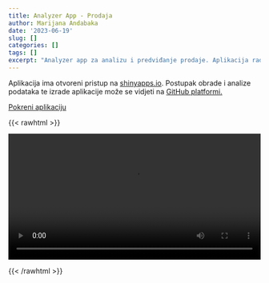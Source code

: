 ```yaml
---
title: Analyzer App - Prodaja
author: Marijana Andabaka
date: '2023-06-19'
slug: []
categories: []
tags: []
excerpt: "Analyzer app za analizu i predviđanje prodaje. Aplikacija radi na temelju machine learning modela (XGBoost i linearne regresije) te pomaže identificirati trendove u potražnji proizvoda "
---
```

Aplikacija ima otvoreni pristup na <a href="https://www.shinyapps.io/" target = "_blank">shinyapps.io</a>. Postupak obrade i analize podataka te izrade aplikacije može se vidjeti na <a href="https://github.com/andabaka/sales_analyzer_app/" target = "_blank">GitHub platformi.</a>

<a href="https://mandabaka.shinyapps.io/sales_analyzer_app/" target = "_blank">Pokreni aplikaciju</a>



{{< rawhtml >}} 

<video width=100% controls autoplay>
    <source src="/videos/sales_analyzer.mov" controls="controls">
     
</video>

{{< /rawhtml >}}
